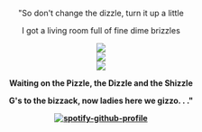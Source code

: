 <div align="center">
<p>"So  don't  change  the  dizzle,  turn  it  up  a  little</p>
<p>I  got  a  living  room  full  of  fine  dime  brizzles</p>
<img src="https://files.catbox.moe/a5uewk.gif">
<div align="center">
</div>
<div align="center">
  <img src="https://files.catbox.moe/1m62rf.gif"> 
</div>
<div align="center">
<img src="https://files.catbox.moe/a5uewk.gif">
<div style="text-align: center;">
<b>
<p>Waiting  on  the  Pizzle,  the  Dizzle  and  the  Shizzle</p>
   <p>G's  to  the  bizzack,  now  ladies  here  we  gizzo. . ."</p>
</div>


[![spotify-github-profile](https://spotify-github-profile.kittinanx.com/api/view?uid=bo3j5lynqxs8pr2u2s848d650&cover_image=true&theme=natemoo-re&show_offline=false&background_color=121212&interchange=true&bar_color=ff0000&bar_color_cover=false)](https://github.com/kittinan/spotify-github-profile) 
